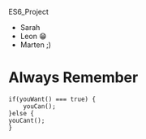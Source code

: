 ES6_Project

- Sarah
- Leon 😁
- Marten ;)

# Always Remember

```
if(youWant() === true) {
    youCan();
}else {
youCant();
}
```